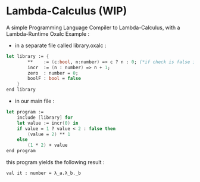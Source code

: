 # Lambda-Calculus (WIP)
A simple Programming Language Compiler to Lambda-Calculus, with a Lambda-Runtime 
Oxalc Example :
 
* in a separate file called library.oxalc :
```fsharp
let library := { 
        **    := (c:bool, n:number) => c ? n : 0; (*if check is false it give 0*)
        incr  := (n : number) => n + 1;
        zero  : number = 0;
        boolF : bool = false 
    }
end library  
```
* in our main file :
```fsharp
let program := 
    include [library] for 
    let value := incr(0) in 
    if value = 1 ? value < 2 : false then    
        (value = 2) ** 1
    else    
        (1 * 2) + value
end program 
```
this program yields the following result : 
```
val it : number = λ_a.λ_b._b
```
